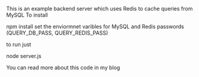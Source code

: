 This is an example backend server which uses Redis to cache queries from MySQL
To install

npm install
set the enviormnet varibles for MySQL and Redis passwords (QUERY_DB_PASS, QUERY_REDIS_PASS)

to run just

node server.js

You can read more about this code in my blog